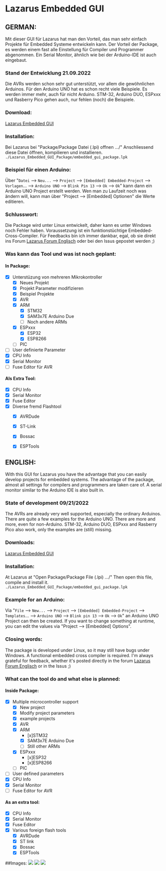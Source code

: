 # Lazarus Embedded GUI 
## GERMAN:

Mit dieser GUI für Lazarus hat man den Vorteil, das man sehr einfach Projekte für Embedded Systeme entwickeln kann.
Der Vorteil der Package, es werden einem fast alle Einstellung für Compiler und Programmer abgenommen.
Ein Serial Monitor, ähnlich wie bei der Arduino-IDE ist auch eingebaut.

### Stand der Entwicklung 21.09.2022
Die AVRs werden schon sehr gut unterstützt, vor allem die gewöhnlichen Arduinos.
Für den Arduino UNO hat es schon recht viele Beispiele.
Es werden immer mehr, auch für nicht Arduino.
STM-32, Arduino DUO, ESPxxx und Rasberry Pico gehen auch, nur fehlen (noch) die Beispiele.

### Download:
[Lazarus Embedded GUI](https://github.com/sechshelme/Lazarus-Embedded)

### Installation:
Bei Lazarus bei "Package/Package Datei (.lpi) offnen .../"
Anschliessend diese Datei öffnen, kompilieren und installieren. `./Lazarus_Embedded_GUI_Package/embedded_gui_package.lpk`

### Beispiel für einen Arduino:
Über "`Datei` --> `Neu...` --> `Project` --> `[Embedded] Embedded-Project` --> `Vorlagen`... --> `Arduino UNO` --> `Blink Pin 13` --> `Ok` --> `Ok`"
kann dann ein Arduino UNO Project erstellt werden.
Wen man zu Laufzeit noch was ändern will, kann man über "Project --> [Embedded] Optionen" die Werte editieren.

### Schlusswort:
Die Package wird unter Linux entwickelt, daher kann es unter Windows noch Fehler haben.
Voraussetzung ist ein funktionstüchtige Embedded-Cross-Compiler.
Für Feedbacks bin ich immer dankbar, egal, ob sie direkt ins Forum [Lazarus Forum Englisch](https://forum.lazarus.freepascal.org/index.php?topic=60667.msg454548#msg454548) oder bei den Issus gepostet werden ;)

### Was kann das Tool und was ist noch geplant:

#### In Package:
- [x] Unterstüzung von mehreren Mikrokontroller
  - [x] Neues Projekt
  - [x] Projekt Parameter modifizieren
  - [x] Beispiel Projekte
  - [x] AVR
  - [x] ARM
    - [x] STM32
    - [x] SAM3x7E Arduino Due 
    - [ ] Noch andere ARMs
  - [x] ESPxxx
    - [x] ESP32
    - [x] ESP8266
  - [ ] PIC
- [ ] User definierte Parameter
- [x] CPU Info
- [x] Serial Monitor
- [ ] Fuse Editor für AVR

#### Als Extra Tool:

- [x] CPU Info
- [x] Serial Monitor
- [x] Fuse Editor
- [x] Diverse fremd Flashtool 
  - [x] AVRDude
  - [x] ST-Link
  - [x] Bossac
  - [x] ESPTools


## ENGLISH:

With this GUI for Lazarus you have the advantage that you can easily develop projects for embedded systems.
The advantage of the package, almost all settings for compilers and programmers are taken care of.
A serial monitor similar to the Arduino IDE is also built in.

### State of development 09/21/2022
The AVRs are already very well supported, especially the ordinary Arduinos.
There are quite a few examples for the Arduino UNO.
There are more and more, even for non-Arduino.
STM-32, Arduino DUO, ESPxxx and Rasberry Pico also work, only the examples are (still) missing.

### Downloads:
[Lazarus Embedded GUI](https://github.com/sechshelme/Lazarus-Embedded)

### Installation:
At Lazarus at "Open Package/Package File (.lpi) .../"
Then open this file, compile and install it. `./Lazarus_Embedded_GUI_Package/embedded_gui_package.lpk`

### Example for an Arduino:
Via "`File` --> `New...` --> `Project` --> `[Embedded] Embedded-Project` --> `Templates`... --> `Arduino UNO` --> `Blink pin 13` --> `Ok` --> `Ok`"
an Arduino UNO Project can then be created.
If you want to change something at runtime, you can edit the values ​​via "Project --> [Embedded] Options".

### Closing words:
The package is developed under Linux, so it may still have bugs under Windows.
A functional embedded cross compiler is required.
I'm always grateful for feedback, whether it's posted directly in the forum [Lazarus Forum Englisch](https://forum.lazarus.freepascal.org/index.php?topic=60667.msg454548#msg454548) or in the Issus ;)

### What can the tool do and what else is planned:

#### Inside Package:
- [x] Multiple microcontroller support
  - [x] New project
  - [x] Modify project parameters
  - [x] example projects
  - [x] AVR
  - [x] ARM
    - [x]STM32
    - [x] SAM3x7E Arduino Due
    - [ ] Still other ARMs
  - [x] ESPxxx
    - [x]ESP32
    - [x]ESP8266
  - [ ] PIC
- [ ] User defined parameters
- [x] CPU Info
- [x] Serial Monitor
- [ ] Fuse Editor for AVR

#### As an extra tool:

- [x] CPU Info
- [x] Serial Monitor
- [x] Fuse Editor
- [x] Various foreign flash tools
  - [x] AVRDude
  - [x] ST link
  - [x] Bossac
  - [x] ESPTools

##Images:
<img src="Embedded_Project_Option.png">
<img src="Embedded_Examples.png">
<img src="avr_fuse.png">

